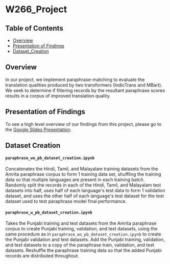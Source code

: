 # W266_Project

## Table of Contents  
- [Overview](#overview)  
- [Presentation of Findings](#presentation)
- [Dataset_Creation](#dataset-creation)

## Overview <a name="overview"></a>
In our project, we implement paraphrase-matching to evaluate the translation qualities produced by two transformers (IndicTrans and MBart). We seek to determine if filtering records by the resultant paraphrase scores results in a corpus of improved translation quality.

## Presentation of Findings <a name="presentation"></a>
To see a high level overview of our findings from this project, please go to the [Google Slides Presentation](https://docs.google.com/presentation/d/1DtTs9N8rKzuyIbOM5BIr9Fj5rrlIxkeOUFAeWmrXhq4/edit?usp=sharing).

## Dataset Creation <a name="dataset-creation"></a>
#### `paraphrase_wo_pb_dataset_creation.ipynb`

Concatenates the Hindi, Tamil, and Malayalam training datasets from the Amrita paraphrase corpus to form 1 training data set, shuffling the training data so that multiple languages are present in each training batch. Randomly split the records in each of the Hindi, Tamil, and Malayalam test datasets into half, uses half of each language's test data to form 1 validation dataset, and uses the other half of each language's test dataset for the test dataset used to test paraphrase model final performance.

#### `paraphrase_w_pb_dataset_creation.ipynb`

Takes the Punjabi training and test datasets from the Amrita paraphrase corpus to create Punjabi training, validation, and test datasets, using the same procedure as in `paraphrase_wo_pb_dataset_creation.ipynb` to create the Punjabi validation and test datasets. Add the Punjabi training, validation, and test datasets to a copy of the paraphrase train, validation, and test datasets. Reshuffle the paraphrase training data so that the added Punjabi records are distributed throughout.

